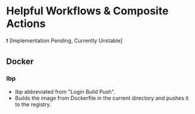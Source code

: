 # Helpful Workflows & Composite Actions

❗ [Implementation Pending, Currently Unstable]

## Docker

### lbp
- lbp abbreviated from "Login Build Push".
- Builds the image from Dockerfile in the current directory and pushes it to the registry.






